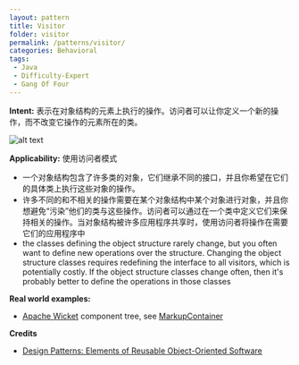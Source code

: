 ```yaml
---
layout: pattern
title: Visitor
folder: visitor
permalink: /patterns/visitor/
categories: Behavioral
tags:
 - Java
 - Difficulty-Expert
 - Gang Of Four
---
```


**Intent:** 表示在对象结构的元素上执行的操作。访问者可以让你定义一个新的操作，而不改变它操作的元素所在的类。

![alt text](./etc/visitor_1.png "Visitor")

**Applicability:** 使用访问者模式

* 一个对象结构包含了许多类的对象，它们继承不同的接口，并且你希望在它们的具体类上执行这些对象的操作。
* 许多不同的和不相关的操作需要在某个对象结构中某个对象进行对象，并且你想避免“污染”他们的类与这些操作。访问者可以通过在一个类中定义它们来保持相关的操作。当对象结构被许多应用程序共享时，使用访问者将操作在需要它们的应用程序中
* the classes defining the object structure rarely change, but you often want to define new operations over the structure. Changing the object structure classes requires redefining the interface to all visitors, which is potentially costly. If the object structure classes change often, then it's probably better to define the operations in those classes

**Real world examples:**

* [Apache Wicket](https://github.com/apache/wicket) component tree, see [MarkupContainer](https://github.com/apache/wicket/blob/b60ec64d0b50a611a9549809c9ab216f0ffa3ae3/wicket-core/src/main/java/org/apache/wicket/MarkupContainer.java)

**Credits**

* [Design Patterns: Elements of Reusable Object-Oriented Software](http://www.amazon.com/Design-Patterns-Elements-Reusable-Object-Oriented/dp/0201633612)
